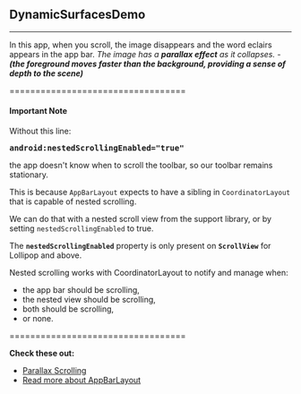 ## DynamicSurfacesDemo
----------------------------------
In this app, when you scroll, the image disappears and the word eclairs appears in the app bar.
_The image has a **parallax effect** as it collapses. - **(the foreground moves faster than the background, providing a sense of depth to the scene)**_

==================================

#### Important Note
Without this line:
<pre>
<b>android:nestedScrollingEnabled="true"</b>
</pre>
the app doesn't know when to scroll the toolbar, so our toolbar remains stationary.

This is because `AppBarLayout` expects to have a sibling in `CoordinatorLayout` that is capable of nested scrolling.

We can do that with a nested scroll view from the support library, or by setting `nestedScrollingEnabled` to true.

The **`nestedScrollingEnabled`** property is only present on **`ScrollView`** for Lollipop and above.

Nested scrolling works with CoordinatorLayout to notify and manage when:
- the app bar should be scrolling,
- the nested view should be scrolling,
- both should be scrolling,
- or none.

==================================

**Check these out:**
- [Parallax Scrolling](https://en.wikipedia.org/wiki/Parallax_scrolling)
- [Read more  about AppBarLayout](https://developer.android.com/reference/android/support/design/widget/AppBarLayout.html)
